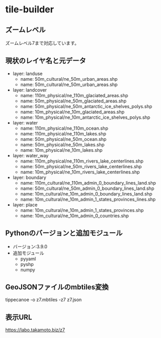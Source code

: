 # tile-builder
## ズームレベル
 ズームレベル7まで対応しています。
## 現状のレイヤ名と元データ
- layer: landuse
    - name: 50m_cultural/ne_50m_urban_areas.shp
    - name: 50m_cultural/ne_50m_urban_areas.shp
- layer: landcover
    - name: 110m_physical/ne_110m_glaciated_areas.shp
    - name: 50m_physical/ne_50m_glaciated_areas.shp
    - name: 50m_physical/ne_50m_antarctic_ice_shelves_polys.shp
    - name: 10m_physical/ne_10m_glaciated_areas.shp
    - name: 10m_physical/ne_10m_antarctic_ice_shelves_polys.shp
- layer: water
    - name: 110m_physical/ne_110m_ocean.shp
    - name: 110m_physical/ne_110m_lakes.shp
    - name: 50m_physical/ne_50m_ocean.shp
    - name: 50m_physical/ne_50m_lakes.shp
    - name: 10m_physical/ne_10m_lakes.shp
- layer: water_way
    - name: 110m_physical/ne_110m_rivers_lake_centerlines.shp
    - name: 50m_physical/ne_50m_rivers_lake_centerlines.shp
    - name: 10m_physical/ne_10m_rivers_lake_centerlines.shp
- layer: boundary
    - name: 110m_cultural/ne_110m_admin_0_boundary_lines_land.shp
    - name: 50m_cultural/ne_50m_admin_0_boundary_lines_land.shp
    - name: 10m_cultural/ne_10m_admin_0_boundary_lines_land.shp
    - name: 10m_cultural/ne_10m_admin_1_states_provinces_lines.shp
- layer: place
    - name: 10m_cultural/ne_10m_admin_1_states_provinces.shp
    - name: 10m_cultural/ne_10m_admin_0_countries.shp
## Pythonのバージョンと追加モジュール
* バージョン:3.9.0
* 追加モジュール
  * pyyaml
  * pyshp
  * numpy
## GeoJSONファイルのmbtiles変換
tippecanoe -o z7.mbtiles -z7 z7.json
## 表示URL
https://labo.takamoto.biz/z7
